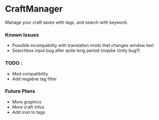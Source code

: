 # CraftManager
Manage your craft saves with tags, and search with keyword.



### Known Issues

- Possible incompability with translation mods that changes window text
- Searchbox input bug after quite long period (maybe Unity bug?)


### TODO :

- Mod compatibility
- Add negative tag filter

### Future Plans

- More graphics
- More craft infos
- Add icon to tags
